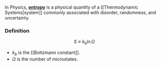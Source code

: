 In Physics, [**entropy**](https://en.wikipedia.org/wiki/Entropy "Entropy") is a physical quantity of a [[Thermodynamic Systems\|system]] commonly associated with disorder, randomness, and uncertainty.

### Definition
$$S \equiv k_b \ln \Omega$$
 - $k_b$ is the [[Boltzmann constant]].
 - $\Omega$ is the number of microstates.
